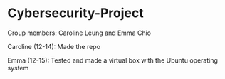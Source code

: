 # Cybersecurity-Project

Group members: Caroline Leung and Emma Chio

Caroline (12-14): Made the repo

Emma (12-15): Tested and made a virtual box with the Ubuntu operating system

